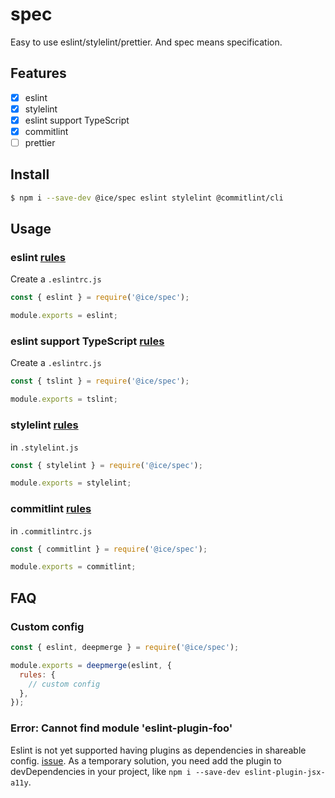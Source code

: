 # spec

Easy to use eslint/stylelint/prettier. And spec means specification.

## Features

- [x] eslint
- [x] stylelint
- [x] eslint support TypeScript
- [x] commitlint
- [ ] prettier

## Install

```bash
$ npm i --save-dev @ice/spec eslint stylelint @commitlint/cli
```

## Usage

### eslint [rules](/lib/eslint.js)

Create a `.eslintrc.js`

```js
const { eslint } = require('@ice/spec');

module.exports = eslint;
```

### eslint support TypeScript [rules](/lib/tslint.js)

Create a `.eslintrc.js`

```js
const { tslint } = require('@ice/spec');

module.exports = tslint;
```

### stylelint [rules](/lib/eslint.js)

in `.stylelint.js`

```js
const { stylelint } = require('@ice/spec');

module.exports = stylelint;
```

### commitlint [rules](https://github.com/conventional-changelog/commitlint/tree/master/@commitlint/config-conventional)

in `.commitlintrc.js`

```js
const { commitlint } = require('@ice/spec');

module.exports = commitlint;
```

## FAQ

### Custom config

```js
const { eslint, deepmerge } = require('@ice/spec');

module.exports = deepmerge(eslint, {
  rules: {
    // custom config
  },
});
```

### Error: Cannot find module 'eslint-plugin-foo'

Eslint is not yet supported having plugins as dependencies in shareable config. [issue](https://github.com/eslint/eslint/issues/3458). As a temporary solution, you need add the plugin to devDependencies in your project, like `npm i --save-dev eslint-plugin-jsx-a11y`.
